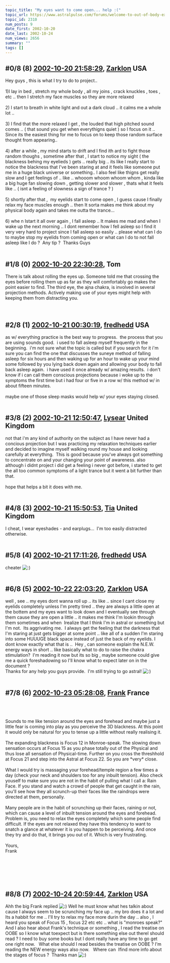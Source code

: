 ```yaml
---
topic_title: "My eyes want to come open... help :("
topic_url: https://www.astralpulse.com/forums/welcome-to-out-of-body-experiences!/my-eyes-want-to-come-open-help
topic_id: 2310
num_posts: 9
date_first: 2002-10-20
date_last: 2002-10-24
num_views: 2656
summary: ""
tags: []
---
```


## \#0/8 (8) [2002-10-20 21:58:29](https://www.astralpulse.com/forums/index.php?msg=118044), [Zarklon](https://www.astralpulse.com/forums/profile/?u=1273) USA ##
<section>
Hey guys , this is what I try to do to project..
<br>
<br>
1)I lay in bed , stretch my whole body , all my joins , crack knuckles , toes , etc .. then I stretch my face muscles so they are more relaxed
<br>
<br>
2) I start to breath in white light and out a dark cloud .. it calms me a whole lot ..
<br>
<br>
3) I find that the more relaxed I get , the louded that high pitched sound comes .. ( that sound you get when everythigns quiet ) so I focus on it ..
<br>
Since its the easiest thing for me to focus on to keep those random surface thought from appearing..
<br>
<br>
4) after a while , my mind starts to drift and I find ith ard to fight those random thoughs , sometime after that , I start to notice my sight ( the blackness behing my eyelieds ) gets .. really big .. its like I really start to notice the blackness that I've been staring at and it feels like someone put me in a huge black universe or something.. I also feel like thigns get really slow and I get feelings of .. like .. whooom whoom whoom whom , kinda like a big huge fan slowing down , getting slower and slower , thats what it feels like .. ( isnt a feeling of slowness a sign of trance ? )
<br>
<br>
5) shortly after that ,  my eyelids start to come open , I guess cause I finally relax my face muscles enough .. then It sorta makes me think about my physical body again and takes me outta the trance...
<br>
<br>
6) whe n Istart it all over again , I fall asleep .. It makes me mad and when I wake up the next morning .. I dont remember how I fell asleep so I find it very very hard to project since I fall asleep so easily .. please what can I do to maybe stop my eyelids from coming open or what can I do to not fall asleep like I do ?  Any tip ?  Thanks Guys
<br>
<br>
</section>

## \#1/8 (0) [2002-10-20 22:30:28](https://www.astralpulse.com/forums/index.php?msg=14883), Tom  ##
<section>
There is talk about rolling the eyes up. Someone told me that crossing the eyes before rolling them up as far as they will comfortably go makes the point easier to find. The third eye, the ajna chakra, is involved in several projection methods. Actively making use of your eyes might help with keeping them from distracting you.
<br>
<br>
<br>
</section>

## \#2/8 (1) [2002-10-21 00:30:19](https://www.astralpulse.com/forums/index.php?msg=14885), [fredhedd](https://www.astralpulse.com/forums/profile/?u=692) USA ##
<section>
as w/ everything practice is the best way to progress.  the process that you are using sounds good.  i used to fall asleep myself frequently in the beginning.  i'm not sure what the topic is called but if you search for it i'm sure you can find the one that discusses the suneye method of falling asleep for six hours and then waking up for an hour to wake up your mind some followed by you lying back down again and allowing your body to fall back asleep again.  i have used it once already w/ amazing results.  i don't know if i can call them conscious projections because i woke up to the symptoms the first time but i had four or five in a row w/ this method w/ in about fifteen minutes.
<br>
<br>
maybe one of those sleep masks would help w/ your eyes staying closed.
<br>
<br>
</section>

## \#3/8 (2) [2002-10-21 12:50:47](https://www.astralpulse.com/forums/index.php?msg=14913), [Lysear](https://www.astralpulse.com/forums/profile/?u=1214) United Kingdom ##
<section>
not that i'm any kind of authority on the subject as I have never had a concious projection but I was practicing my relaxation techniques earlier and decided to imagine myself walking round my house and looking carefully at everything.  This is good because you've always got something to concentrate on and your changing your point of awareness. also although i didnt project i did get a feeling i never got before, i started to get the all too common symptoms of a light trance but it went a bit further than that.
<br>
<br>
hope that helps a bit it does with me.
<br>
<br>
</section>

## \#4/8 (3) [2002-10-21 15:50:53](https://www.astralpulse.com/forums/index.php?msg=14921), [Tia](https://www.astralpulse.com/forums/profile/?u=50) United Kingdom ##
<section>
I cheat, I wear eyeshades - and earplugs...  I'm too easily distracted otherwise.
<br>
<br>
</section>

## \#5/8 (4) [2002-10-21 17:11:26](https://www.astralpulse.com/forums/index.php?msg=14924), [fredhedd](https://www.astralpulse.com/forums/profile/?u=692) USA ##
<section>
cheater
<img alt=":)" class="smiley" src="https://www.astralpulse.com/forums/Smileys/fugue/smiley.png" title="Smiley"/>
<br>
<br>
</section>

## \#6/8 (5) [2002-10-22 22:03:20](https://www.astralpulse.com/forums/index.php?msg=15018), [Zarklon](https://www.astralpulse.com/forums/profile/?u=1273) USA ##
<section>
well , see .. my eyes dont wanna roll up .. its like .. since I cant close my eyelids completely unless I'm pretty tired .. they are always a little open at the bottem and my eyes want to look down and I eventually see through them cause they are open a little .. it makes me think I'm lookin through them sometimes and when  Irealize that I think I'm in astral or something but I'm not.  Its aggrivating me.  I always get the feeling that the darkness that I'm staring at just gets bigger at some point .. like all of a sudden I'm staring into some HUUUGE black space instead of just the back of my eyelids. I dont know exactly what that is ..  Hey , can someone explain the N.E.W. energy ways in short .. like basically what to do to raise the chakra stimulation?  I'm reading it now but its so big , maybe someone could give me a quick foreshadowing so I'll know what to expect later on in the document ?
<br>
Thanks for any help you guys provide.  I'm still trying to go astral!
<img alt=":)" class="smiley" src="https://www.astralpulse.com/forums/Smileys/fugue/smiley.png" title="Smiley"/>
<br>
<br>
</section>

## \#7/8 (6) [2002-10-23 05:28:08](https://www.astralpulse.com/forums/index.php?msg=15026), [Frank](https://www.astralpulse.com/forums/profile/?u=359) France ##
<section>
<br>
<br>
<br>
Sounds to me like tension around the eyes and forehead and maybe just a little fear is coming into play as you perceive the 3D blackness. At this point it would only be natural for you to tense up a little without really realising it.
<br>
<br>
The expanding blackness is Focus 12 in Monroe-speak. The slowing down sensation occurs at Focus 15 as you phase totally out of the Physical and thus lose all sensation of Physical-time. Further on you cross the threshhold at Focus 21 and step into the Astral at Focus 22. So you are *very* close.
<br>
<br>
What I would try is massaging your forehead/temple region a few times a day (check your neck and shoulders too for any inbuilt tension). Also check youself to make sure you are not in the habit of pulling what I call a: Rain Face. If you stand and watch a crowd of people that get caught in the rain, you'll see how they all scrunch-up their faces like the raindrops were directed at them, personally.
<br>
<br>
Many people are in the habit of scrunching up their faces, raining or not, which can cause a level of inbuilt tension around the eyes and forehead. Problem is, you need to relax the eyes completely which some people find difficult. If the eyes are not relaxed they have this tendency to want to snatch a glance at whatever it is you happen to be perceiving. And once they try and do that, it brings you out of it. Which is very frustrating.
<br>
<br>
Yours,
<br>
Frank
<br>
<br>
<br>
<br>
<br>
<br>
</section>

## \#8/8 (7) [2002-10-24 20:59:44](https://www.astralpulse.com/forums/index.php?msg=15158), [Zarklon](https://www.astralpulse.com/forums/profile/?u=1273) USA ##
<section>
Ahh the big Frank replied
<img alt=":)" class="smiley" src="https://www.astralpulse.com/forums/Smileys/fugue/smiley.png" title="Smiley"/>
Well he must know what hes talkin about cause I always seem to be scrunching my face up .. my bro does it a lot and Its a habbit for me .. I'll try to relax my face more durin the day .. also , I heard you speak of Focus 15 , focus 22 etc etc .. what is "monroes speak?" And I also hear about Frank's technique or something , I read the treatise on OOBE so I know what toexpect but is there something else out thereI should read ? I need to buy some books but I dont really have any time to go get one right now.   What else should I read besides the treatise on OOBE ? I'm reading the NEW energy ways also now.   Where can  Ifind more info about the stages of focus ?  Thanks man
<img alt=":)" class="smiley" src="https://www.astralpulse.com/forums/Smileys/fugue/smiley.png" title="Smiley"/>
<br>
<br>
</section>